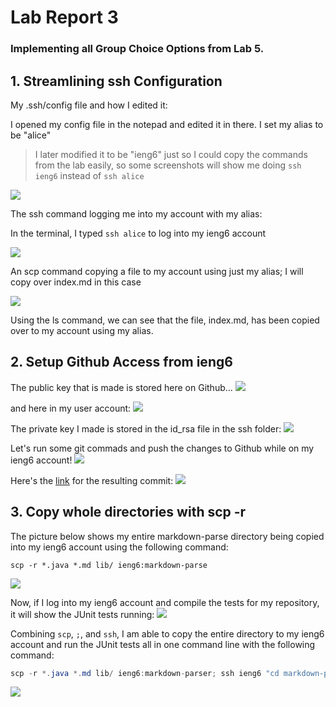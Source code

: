 # Lab Report 3
### Implementing all Group Choice Options from Lab 5.

## 1. Streamlining ssh Configuration

My .ssh/config file and how I edited it:

I opened my config file in the notepad and edited it in there. I set my alias to be "alice"

>I later modified it to be "ieng6" just so I could copy the commands from the lab easily, so some screenshots will show me doing `ssh ieng6` instead of `ssh alice`

![](https://scontent.xx.fbcdn.net/v/t1.15752-9/280076811_1180703666097699_1235992140166893346_n.png?_nc_cat=106&ccb=1-6&_nc_sid=aee45a&_nc_ohc=cBHK3BRvpW8AX8QYeE9&_nc_ad=z-m&_nc_cid=0&_nc_ht=scontent.xx&oh=03_AVINgLVIz3eIDGeJkotsp7z1S4soB4J3moO4MxzetrcYiw&oe=629FD39B)

The ssh command logging me into my account with my alias:

In the terminal, I typed `ssh alice` to log into my ieng6 account

![](https://scontent.xx.fbcdn.net/v/t1.15752-9/280122006_1051182129137777_7908281862068135903_n.png?_nc_cat=108&ccb=1-6&_nc_sid=aee45a&_nc_ohc=rGd7TROQpbAAX8j-5mQ&_nc_ad=z-m&_nc_cid=0&_nc_ht=scontent.xx&oh=03_AVLPq5xF1i67c1g582QkWrKhLyieS7rMJsCNQKH-jMPV2Q&oe=629E3DDA)

An scp command copying a file to my account using just my alias; I will copy over index.md in this case

![](https://scontent.xx.fbcdn.net/v/t1.15752-9/279244065_800450520935355_4640089459631946226_n.png?_nc_cat=111&ccb=1-6&_nc_sid=aee45a&_nc_ohc=W1fkgzXTcp4AX-vJKf6&_nc_ad=z-m&_nc_cid=0&_nc_ht=scontent.xx&oh=03_AVLLvcDiRz7b7v1UN3Pow4-67Eob_wxKXhlpy9vORbGudQ&oe=629DC769)

Using the ls command, we can see that the file, index.md, has been copied over to my account using my alias.

## 2. Setup Github Access from ieng6
The public key that is made is stored here on Github...
![](https://scontent.xx.fbcdn.net/v/t1.15752-9/280120381_308068234681186_3905321658330235621_n.png?_nc_cat=104&ccb=1-6&_nc_sid=aee45a&_nc_ohc=mwVmAL4NZsgAX89bNoA&_nc_ad=z-m&_nc_cid=0&_nc_ht=scontent.xx&oh=03_AVIFPSYz_1hSBs3DpkHze3KzUHzVNkK6zp9NLA6m9Q2Bew&oe=629F82E7)

and here in my user account:
![](https://scontent.xx.fbcdn.net/v/t1.15752-9/279802389_328276499250969_704356715956388360_n.png?_nc_cat=103&ccb=1-6&_nc_sid=aee45a&_nc_ohc=SbV1Ukj-DQIAX-AMeh1&_nc_ad=z-m&_nc_cid=0&_nc_ht=scontent.xx&oh=03_AVITFtRw0BnB2zNz1wfyLszas4fMMQAaWc-QKJVeYyipjA&oe=629C3B67)

The private key I made is stored in the id_rsa file in the ssh folder:
![](https://scontent.xx.fbcdn.net/v/t1.15752-9/280390101_317092743836534_2117228152023734444_n.png?_nc_cat=108&ccb=1-6&_nc_sid=aee45a&_nc_ohc=Ot0z9Y8KWgsAX-Cqku1&_nc_ad=z-m&_nc_cid=0&_nc_ht=scontent.xx&oh=03_AVJ14MpsHo9jtsYngHN9quRKSGyolt43vxgB8YgaDIl1AQ&oe=629FA2C7)

Let's run some git commads and push the changes to Github while on my ieng6 account! 
![](https://scontent.xx.fbcdn.net/v/t1.15752-9/280240914_547138916775576_2575191255221803961_n.png?_nc_cat=108&ccb=1-6&_nc_sid=aee45a&_nc_ohc=JI54ALsOTqAAX8W-B4T&_nc_oc=AQkhXrw5UdZ6FqoK5jgeIx5-rw1mnuHLPWKUnEj8VU5p8qmZSIUGhomsESypA7sQ1yF8RO-HJzaxQ_eE_mPDjsAz&_nc_ad=z-m&_nc_cid=0&_nc_ht=scontent.xx&oh=03_AVJH6Yn0H0ytbhru-8rwMzb5AAdftI9brYoDTcYHbJtlvw&oe=629FAACF)

Here's the [link](https://github.com/alicema1202/markdown-parser/commit/fc9782f8939a4788185cab67135f28162b1e298b "markdown-parser repository") for the resulting commit:
![](https://scontent.xx.fbcdn.net/v/t1.15752-9/280192101_5415016561864778_2347696041906020515_n.png?_nc_cat=103&ccb=1-6&_nc_sid=aee45a&_nc_ohc=gApz04CKrk4AX_a-FOZ&_nc_ad=z-m&_nc_cid=0&_nc_ht=scontent.xx&oh=03_AVKQSi4WNdOuHwzrcg-Mjyk_MOdNU0rHsBvqMcQ2Xcpwgg&oe=629EEA05)

## 3. Copy whole directories with scp -r

The picture below shows my entire markdown-parse directory being copied into my ieng6 account using the following command:
```
scp -r *.java *.md lib/ ieng6:markdown-parse
```
![](https://scontent.xx.fbcdn.net/v/t1.15752-9/280180437_753130449191179_1327177585582640984_n.png?_nc_cat=102&ccb=1-6&_nc_sid=aee45a&_nc_ohc=yx2Oll_owEEAX8dMGRD&_nc_ad=z-m&_nc_cid=0&_nc_ht=scontent.xx&oh=03_AVJnX0h-trSForlGwbLsguENpDE1CGfI0hVqzEnoZzVOJg&oe=629CB726)

Now, if I log into my ieng6 account and compile the tests for my repository, it will show the JUnit tests running:
![](https://scontent.xx.fbcdn.net/v/t1.15752-9/279815557_4969395779763785_5412307686231111366_n.png?_nc_cat=108&ccb=1-6&_nc_sid=aee45a&_nc_ohc=cY8WEdG1VTMAX_9AY-V&_nc_ad=z-m&_nc_cid=0&_nc_ht=scontent.xx&oh=03_AVKlL3Ku-MM5bQF0XWnvb7d33spV6cxLHy46GajwzdvVqQ&oe=62A0120F)

Combining `scp`, `;`, and `ssh`, I am able to copy the entire directory to my ieng6 account and run the JUnit tests all in one command line with the following command:
```java
scp -r *.java *.md lib/ ieng6:markdown-parser; ssh ieng6 "cd markdown-parser; javac -cp .:lib/junit-4.13.2.jar:lib/hamcrest-core-1.3.jar MarkdownParseTest.java; java -cp .:lib/junit-4.13.2.jar:lib/hamcrest-core-1.3.jar org.junit.runner.JUnitCore MarkdownParseTest"  
```
![](https://scontent.xx.fbcdn.net/v/t1.15752-9/280279700_1457206708051544_2968601044265201778_n.png?_nc_cat=106&ccb=1-6&_nc_sid=aee45a&_nc_ohc=c4M7MMnG644AX-fgquV&_nc_ad=z-m&_nc_cid=0&_nc_ht=scontent.xx&oh=03_AVJBHm6rt0Xf0Xqagr2V87-IMx_xCZqv-6hHxTWspBO3ug&oe=629EF2D0)
